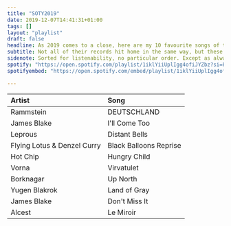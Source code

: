 ```yaml
---
title: "SOTY2019"
date: 2019-12-07T14:41:31+01:00
tags: []
layout: "playlist"
draft: false
headline: As 2019 comes to a close, here are my 10 favourite songs of the year
subtitle: Not all of their records hit home in the same way, but these songs, individually, made a big mark
sidenote: Sorted for listenability, no particular order. Except as always, 1 which, in my humble opinion, led the pack this year.
spotify: "https://open.spotify.com/playlist/1iklYiiUplIgg4ofiJYZbz?si=PXyis4jRSfOV-_-Q-QnhpQ"
spotifyembed: "https://open.spotify.com/embed/playlist/1iklYiiUplIgg4ofiJYZbz"

---
```




|Artist| Song|
|:----------|:----------|
| Rammstein | DEUTSCHLAND|
| James Blake | I'll Come Too|
| Leprous | Distant Bells|
| Flying Lotus & Denzel Curry | Black Balloons Reprise|
| Hot Chip | Hungry Child|
| Vorna | Virvatulet|
| Borknagar | Up North|
| Yugen Blakrok | Land of Gray|
| James Blake | Don't Miss It|
| Alcest | Le Miroir|